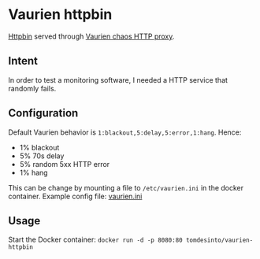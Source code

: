 Vaurien httpbin
===============

[Httpbin](https://github.com/requests/httpbin) served through [Vaurien chaos HTTP proxy](http://vaurien.readthedocs.io).


Intent
------

In order to test a monitoring software, I needed a HTTP service that randomly fails.


Configuration
-------------

Default Vaurien behavior is `1:blackout,5:delay,5:error,1:hang`. Hence: 
- 1% blackout
- 5% 70s delay
- 5% random 5xx HTTP error
- 1% hang

This can be change by mounting a file to `/etc/vaurien.ini` in the docker container. Example config file: [vaurien.ini](assets/etc/vaurien.ini)


Usage
-----

Start the Docker container: `docker run -d -p 8080:80 tomdesinto/vaurien-httpbin`

